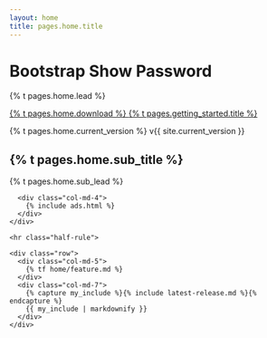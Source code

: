 ```yaml
---
layout: home
title: pages.home.title
---
```


<main class="bs-docs-masthead" id="content" role="main">
  <div class="container">
    <h1>Bootstrap Show Password</h1>
    <p class="lead">{% t pages.home.lead %}</p>
    <p class="lead">
      <a href="https://github.com/wenzhixin/bootstrap-show-password" class="btn btn-outline-inverse btn-lg">
        {% t pages.home.download %}
      </a>
      <a href="../getting-started" class="btn btn-outline-inverse btn-lg">
        {% t pages.getting_started.title %}
      </a>
    </p>
    <p class="version">{% t pages.home.current_version %} v{{ site.current_version }}</p>
  </div>
</main>

<div>
  <div class="container">
    <div class="row">
      <div class="col-md-8">
        <h2 class="bs-docs-featurette-title">{% t pages.home.sub_title %}</h2>
        <p class="lead">{% t pages.home.sub_lead %}</p>
      </div>

      <div class="col-md-4">
        {% include ads.html %}
      </div>
    </div>

    <hr class="half-rule">

    <div class="row">
      <div class="col-md-5">
        {% tf home/feature.md %}
      </div>
      <div class="col-md-7">
        {% capture my_include %}{% include latest-release.md %}{% endcapture %}
        {{ my_include | markdownify }}
      </div>
    </div>
  </div>
</div>
